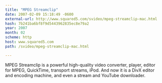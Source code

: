 ```yaml
---
title: "MPEG Streamclip"
date: 2007-02-09 15:18:49 -0600
external-url: http://www.squared5.com/svideo/mpeg-streamclip-mac.html
hash: 7b241ba6bf8f9d5443962835ec8e79a2
year: 2007
month: 02
scheme: http
host: www.squared5.com
path: /svideo/mpeg-streamclip-mac.html

---
```


MPEG Streamclip is a powerful high-quality video converter, player, editor for MPEG, QuickTime, transport streams, iPod. And now it is a DivX editor and encoding machine, and even a stream and YouTube downloader.
